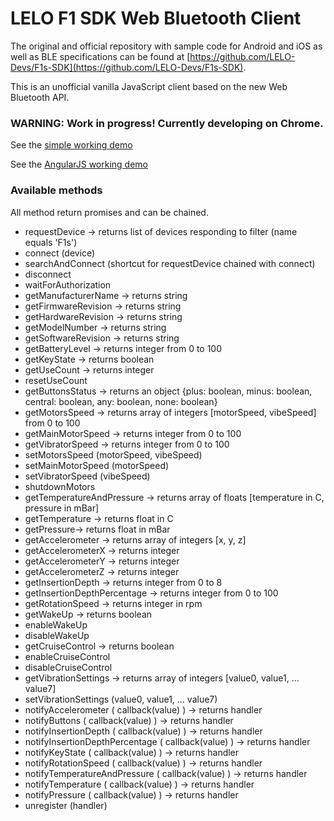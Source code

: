 # LELO F1 SDK Web Bluetooth Client

The original and official repository with sample code for Android and iOS as well as BLE specifications can be found at [https://github.com/LELO-Devs/F1s-SDK](https://github.com/LELO-Devs/F1s-SDK).

This is an unofficial vanilla JavaScript  client based on the new Web Bluetooth API.


### WARNING: Work in progress! Currently developing on Chrome.

See the [simple working demo](https://fabiofenoglio.github.io/lelo-f1-web-sdk/example.html)

See the [AngularJS working demo](https://fabiofenoglio.github.io/lelo-f1-web-sdk/example-gui.html)


### Available methods

All method return promises and can be chained.

- requestDevice -> returns list of devices responding to filter (name equals 'F1s')
- connect (device)
- searchAndConnect (shortcut for requestDevice chained with connect)
- disconnect
- waitForAuthorization
- getManufacturerName -> returns string
- getFirmwareRevision -> returns string
- getHardwareRevision -> returns string
- getModelNumber -> returns string
- getSoftwareRevision -> returns string
- getBatteryLevel -> returns integer from 0 to 100
- getKeyState -> returns boolean
- getUseCount -> returns integer
- resetUseCount
- getButtonsStatus -> returns an object {plus: boolean, minus: boolean, central: boolean, any: boolean, none: boolean}
- getMotorsSpeed -> returns array of integers [motorSpeed, vibeSpeed] from 0 to 100
- getMainMotorSpeed -> returns integer from 0 to 100
- getVibratorSpeed -> returns integer from 0 to 100
- setMotorsSpeed (motorSpeed, vibeSpeed) 
- setMainMotorSpeed (motorSpeed)
- setVibratorSpeed (vibeSpeed)
- shutdownMotors
- getTemperatureAndPressure -> returns array of floats [temperature in C, pressure in mBar]
- getTemperature -> returns float in C
- getPressure-> returns float in mBar
- getAccelerometer -> returns array of integers [x, y, z]
- getAccelerometerX -> returns integer
- getAccelerometerY -> returns integer
- getAccelerometerZ -> returns integer
- getInsertionDepth -> returns integer from 0 to 8
- getInsertionDepthPercentage -> returns integer from 0 to 100
- getRotationSpeed -> returns integer in rpm
- getWakeUp -> returns boolean
- enableWakeUp
- disableWakeUp
- getCruiseControl -> returns boolean
- enableCruiseControl
- disableCruiseControl
- getVibrationSettings -> returns array of integers [value0, value1, ... value7]
- setVibrationSettings (value0, value1, ... value7)
- notifyAccelerometer ( callback(value) ) -> returns handler
- notifyButtons ( callback(value) ) -> returns handler
- notifyInsertionDepth ( callback(value) ) -> returns handler
- notifyInsertionDepthPercentage ( callback(value) ) -> returns handler
- notifyKeyState ( callback(value) ) -> returns handler
- notifyRotationSpeed ( callback(value) ) -> returns handler
- notifyTemperatureAndPressure ( callback(value) ) -> returns handler
- notifyTemperature ( callback(value) ) -> returns handler
- notifyPressure ( callback(value) ) -> returns handler
- unregister (handler)

